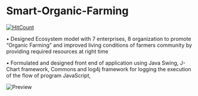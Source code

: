 # Smart-Organic-Farming
[![HitCount](http://hits.dwyl.com/vdhoke/Smart-Organic-Farming.svg)](http://hits.dwyl.com/vdhoke/Smart-Organic-Farming)

• Designed Ecosystem model with 7 enterprises, 8 organization to promote “Organic Farming” and improved living
conditions of farmers community by providing required resources at right time

• Formulated and designed front end of application using Java Swing, J-Chart framework, Commons and log4j
framework for logging the execution of the flow of program JavaScript,

![Preview](https://i.ibb.co/1mxdB02/AED.png)
